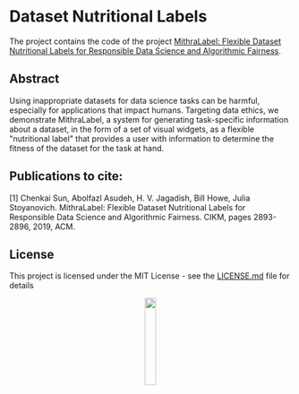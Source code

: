 # Dataset Nutritional Labels
The project contains the code of the project <a target="_blank" href="https://dl.acm.org/citation.cfm?id=3357853">MithraLabel: Flexible Dataset Nutritional Labels for Responsible Data Science and Algorithmic Fairness<a>.

## Abstract
Using inappropriate datasets for data science tasks can be harmful, especially for applications that impact humans. Targeting data ethics, we demonstrate MithraLabel, a system for generating task-specific information about a dataset, in the form of a set of visual widgets, as a flexible "nutritional label" that provides a user with information to determine the fitness of the dataset for the task at hand.

## Publications to cite:
[1] Chenkai Sun, Abolfazl Asudeh, H. V. Jagadish, Bill Howe, Julia Stoyanovich. MithraLabel: Flexible Dataset Nutritional Labels for Responsible Data Science and Algorithmic Fairness. CIKM, pages 2893-2896, 2019, ACM.

## License

This project is licensed under the MIT License - see the [LICENSE.md](LICENSE.md) file for details

<p align="center"><img width="20%" src="https://www.cs.uic.edu/~indexlab/imgs/InDeXLab2.gif"></p>

